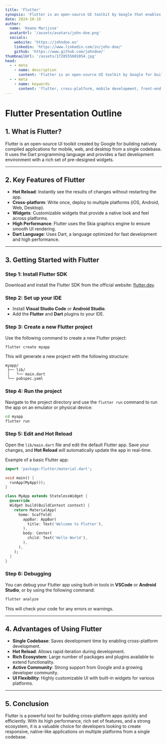 ```yaml
---
title: 'Flutter'
synopsis: 'Flutter is an open-source UI toolkit by Google that enables developers to build natively compiled, cross-platform applications for mobile, web, and desktop from a single codebase.'
date: 2024-10-18
author:
  name: 'Keano Marijsse'
  avatarUrl: '/assets/avatars/john-doe.png'
  socials:
    website: 'https://johndoe.eu'
    linkedin: 'https://www.linkedin.com/in/john-doe/'
    github: 'https://www.github.com/johndoe/'
thumbnailUrl: '/assets/1728555601054.jpg'
head:
  - - meta
    - name: description
      content: 'Flutter is an open-source UI toolkit by Google for building natively compiled applications for mobile, web, and desktop from a single codebase using Dart.'
  - - meta
    - name: keywords
      content: 'flutter, cross-platform, mobile development, front-end, dart, google, flutter.dev'
---
```


# Flutter Presentation Outline

## 1. What is Flutter?
Flutter is an open-source UI toolkit created by Google for building natively compiled applications for mobile, web, and desktop from a single codebase. It uses the Dart programming language and provides a fast development environment with a rich set of pre-designed widgets.

---

## 2. Key Features of Flutter
- **Hot Reload**: Instantly see the results of changes without restarting the app.
- **Cross-platform**: Write once, deploy to multiple platforms (iOS, Android, Web, Desktop).
- **Widgets**: Customizable widgets that provide a native look and feel across platforms.
- **High Performance**: Flutter uses the Skia graphics engine to ensure smooth UI rendering.
- **Dart Language**: Uses Dart, a language optimized for fast development and high performance.

---

## 3. Getting Started with Flutter

### Step 1: Install Flutter SDK
Download and install the Flutter SDK from the official website: [flutter.dev](https://flutter.dev/docs/get-started/install).

### Step 2: Set up your IDE
- Install **Visual Studio Code** or **Android Studio**.
- Add the **Flutter** and **Dart** plugins to your IDE.

### Step 3: Create a new Flutter project
Use the following command to create a new Flutter project:
```bash
flutter create myapp
```

This will generate a new project with the following structure:
```
myapp/
 ├── lib/
 │   └── main.dart
 └── pubspec.yaml
```

### Step 4: Run the project
Navigate to the project directory and use the `flutter run` command to run the app on an emulator or physical device:
```bash
cd myapp
flutter run
```

### Step 5: Edit and Hot Reload
Open the `lib/main.dart` file and edit the default Flutter app. Save your changes, and **Hot Reload** will automatically update the app in real-time.

Example of a basic Flutter app:
```dart
import 'package:flutter/material.dart';

void main() {
  runApp(MyApp());
}

class MyApp extends StatelessWidget {
  @override
  Widget build(BuildContext context) {
    return MaterialApp(
      home: Scaffold(
        appBar: AppBar(
          title: Text('Welcome to Flutter'),
        ),
        body: Center(
          child: Text('Hello World'),
        ),
      ),
    );
  }
}
```

### Step 6: Debugging
You can debug your Flutter app using built-in tools in **VSCode** or **Android Studio**, or by using the following command:
```bash
flutter analyze
```
This will check your code for any errors or warnings.

---

## 4. Advantages of Using Flutter
- **Single Codebase**: Saves development time by enabling cross-platform development.
- **Hot Reload**: Allows rapid iteration during development.
- **Rich Ecosystem**: Large number of packages and plugins available to extend functionality.
- **Active Community**: Strong support from Google and a growing developer community.
- **UI Flexibility**: Highly customizable UI with built-in widgets for various platforms.

---

## 5. Conclusion
Flutter is a powerful tool for building cross-platform apps quickly and efficiently. With its high performance, rich set of features, and a strong ecosystem, it is a valuable choice for developers looking to create responsive, native-like applications on multiple platforms from a single codebase.

